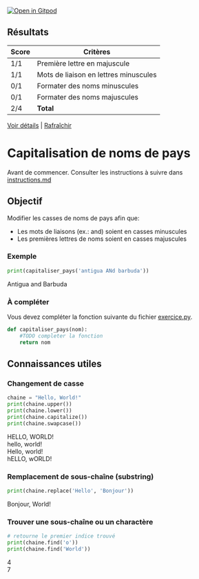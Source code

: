 [![Open in Gitpod](https://gitpod.io/button/open-in-gitpod.svg)](https://gitpod-redirect-0.herokuapp.com/)
















## Résultats
Score | Critères
--- | ---
1/1 | Première lettre en majuscule
1/1 | Mots de liaison en lettres minuscules
0/1 | Formater des noms minuscules
0/1 | Formater des noms majuscules
2/4 | **Total**

[Voir détails](./logs/tests_results.txt) | [Rafraîchir](../../)
# Capitalisation de noms de pays

Avant de commencer. Consulter les instructions à suivre dans [instructions.md](instructions.md)

## Objectif

Modifier les casses de noms de pays afin que:
* Les mots de liaisons (ex.: and) soient en casses minuscules
* Les premières lettres de noms soient en casses majuscules

### Exemple
```python
print(capitaliser_pays('antigua ANd barbuda'))
```
Antigua and Barbuda

### À compléter
Vous devez compléter la fonction suivante du fichier [exercice.py](exercice.py).

```python
def capitaliser_pays(nom):
    #TODO completer la fonction
    return nom
```

## Connaissances utiles

### Changement de casse
```python
chaine = "Hello, World!"
print(chaine.upper())
print(chaine.lower())
print(chaine.capitalize())
print(chaine.swapcase())
```
HELLO, WORLD!<br>
hello, world!<br>
Hello, world!<br>
hELLO, wORLD!<br>

### Remplacement de sous-chaîne (substring)
```python
print(chaine.replace('Hello', 'Bonjour'))
```
Bonjour, World!<br>

### Trouver une sous-chaîne ou un charactère
```python
# retourne le premier indice trouvé
print(chaine.find('o'))
print(chaine.find('World'))
```
4<br>
7
